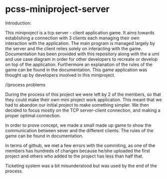 # pcss-miniproject-server
Introduction: 

This miniproject is a tcp server - client application game. It aims towards establishing a connection with 3 clients each managing their own interaction with the application. The main program is managed largely by the server and the client relies solely on interacting with the game. Documentation has been provided with this repository along with the a uml and use case diagram in order for other developers to recreate or develop on top of the application. Furthermore an explanation of the rules of the game can be found in the documentation. This game application was thought up by developers involved in this miniproject.


//process problems

During the process of this project we were left by 2 of the members, so that they could make their own mini project work application. This meant that we had to abandon our initial project to make something simpler. We then decided to focus mostly on the TCP server-client connection, and making a proper optimal connection. 

In order to prove concept, we made a small made up game to show the communication between sever and the different clients. The rules of the game can be found in documentation. 

In terms of github, we met a few errors with the commiting, as one of the members has hundreds of changes because he/she uploaded the first project and others who added to the project has less than half that. 

Ticketing system was a bit misunderstood but was used by the end of the process. 
